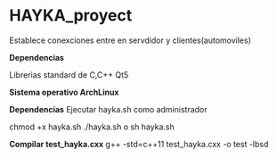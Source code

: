 # HAYKA_proyect
Establece conexciones entre en servdidor y clientes(automoviles)


**Dependencias**

Librerias standard de C,C++ Qt5

**Sistema operativo ArchLinux**


**Dependencias**
Ejecutar hayka.sh como administrador

chmod +x hayka.sh
./hayka.sh o sh hayka.sh


**Compilar test_hayka.cxx**
g++ -std=c++11 test_hayka.cxx -o test -lbsd

